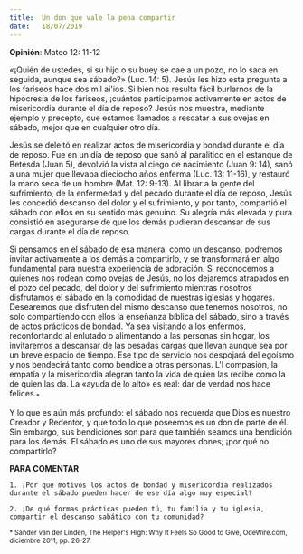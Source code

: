 ```yaml
---
title:  Un don que vale la pena compartir
date:   18/07/2019
---
```


**Opinión**: Mateo 12: 11-12 

«¡Quién de ustedes, si su hijo o su buey se cae a un pozo, no lo saca en seguida, aunque sea sábado?» (Luc. 14: 5). Jesús les hizo esta pregunta a los fariseos hace dos mil ai'ios. Si bien nos resulta fácil burlarnos de la hipocresía de los fariseos, ¡cuántos participamos activamente en actos de misericordia durante el día de reposo? Jesús nos muestra, mediante ejemplo y precepto, que estamos llamados a rescatar a sus ovejas en sábado, mejor que en cualquier otro día. 

Jesús se deleitó en realizar actos de misericordia y bondad durante el día de reposo. Fue en un día de reposo que sanó al paralitico en el estanque de Betesda (Juan 5), devolvió la vista al ciego de nacimiento (Juan 9: 14), sanó a una mujer que llevaba dieciocho años enferma (Luc. 13: 11-16), y restauró la mano seca de un hombre (Mat. 12: 9-13). Al librar a la gente del sufrimiento, de la enfermedad y del pecado durante el día de reposo, Jesús les concedió descanso del dolor y el sufrimiento, y por tanto, compartió el sábado con ellos en su sentido más genuino. Su alegría más elevada y pura consistió en asegurarse de que los demás pudieran descansar de sus cargas durante el día de reposo. 

Si pensamos en el sábado de esa manera, como un descanso, podremos invitar activamente a los demás a compartirlo, y se transformará en algo fundamental para nuestra experiencia de adoración. Si reconocemos a quienes nos rodean como ovejas de Jesús, no los dejaremos atrapados en el pozo del pecado, del dolor y del sufrimiento mientras nosotros disfrutamos el sábado en la comodidad de nuestras iglesias y hogares. Desearemos que disfruten del mismo descanso que tenemos nosotros, no solo compartiendo con ellos la enseñanza bíblica del sábado, sino a través de actos prácticos de bondad. Ya sea visitando a los enfermos, reconfortando al enlutado o alimentando a las personas sin hogar, los invitaremos a descansar de las pesadas cargas que llevan aunque sea por un breve espacio de tiempo. Ese tipo de servicio nos despojará del egoísmo y nos bendecirá tanto como bendice a otras personas. L'l compasión, la empatía y la misericordia alegran tanto la vida de quien las recibe como la de quien las da. La «ayuda de lo alto» es real: dar de verdad nos hace felices.<sub>*</sub> 

Y lo que es aún más profundo: el sábado nos recuerda que Dios es nuestro Creador y Redentor, y que todo lo que poseemos es un don de parte de él. Sin embargo, sus bendiciones son para que también seamos una bendición para los demás. El sábado es uno de sus mayores dones; ¡por qué no compartirlo? 

**PARA COMENTAR**

`1. ¡Por qué motivos los actos de bondad y misericordia realizados durante el sábado pueden hacer de ese día algo muy especial?` 

`2. ¡De qué formas prácticas pueden tú, tu familia y tu iglesia, compartir el descanso sabático con tu comunidad?` 

<sub>* Sander van der Linden, The Helper's High: Why It Feels So Good to Give, OdeWire.com, diciembre 2011, pp. 26-27.</sub>
